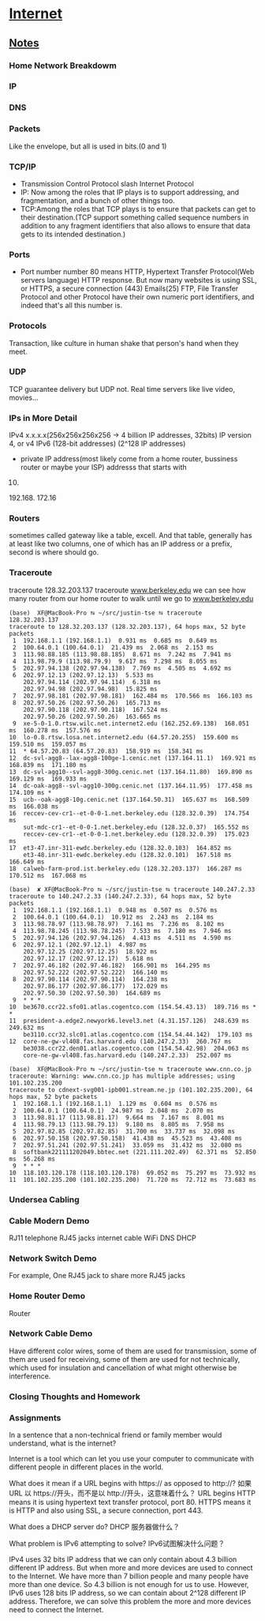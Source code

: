 # [Internet](https://cs50.harvard.edu/technology/2017/notes/2/)
## [Notes](https://cs50.harvard.edu/technology/2017/notes/2/)
### Home Network Breakdowm
### IP
### DNS
### Packets
Like the envelope, but all is used in bits.(0 and 1)
### TCP/IP
- Transmission Control Protocol slash Internet Protocol
- IP: Now among the roles that IP plays is to support addressing, and fragmentation, and a bunch of other things too.
- TCP:Among the roles that TCP plays is to ensure that packets can get to their destination.(TCP support something called sequence numbers in addition to any fragment identifiers that also allows to ensure that data gets to its intended destination.)
### Ports
- Port number
number 80 means HTTP, Hypertext Transfer Protocol(Web servers language)
HTTP response.
But now many websites is using SSL, or HTTPS, a secure connection (443)
Emails(25)
FTP, File Transfer Protocol and other Protocol have their own numeric port identifiers, and indeed that's all this number is.
### Protocols
Transaction, like culture in human shake that person's hand when they meet.
### UDP
TCP guarantee delivery but UDP not.
Real time servers like live video, movies...
### IPs in More Detail
IPv4 x.x.x.x(256x256x256x256 -> 4 billion IP addresses, 32bits)
IP version 4, or v4
IPv6 (128-bit addresses) (2^128 IP addresses)
- private IP address(most likely come from a home router, bussiness router or maybe your ISP)
addresss that starts with
10.
192.168.
172.16
### Routers
sometimes called gateway
like a table, excell.
And that table, generally has at least like two columns, one of which has an IP address or a prefix, second is where should go.
### Traceroute
traceroute  128.32.203.137
traceroute  www.berkeley.edu
we can see how many router from our home router to walk until we go to www.berkeley.edu
```shell
(base)  XF@MacBook-Pro ⮀ ~/src/justin-tse ⮀ traceroute  128.32.203.137
traceroute to 128.32.203.137 (128.32.203.137), 64 hops max, 52 byte packets
 1  192.168.1.1 (192.168.1.1)  0.931 ms  0.685 ms  0.649 ms
 2  100.64.0.1 (100.64.0.1)  21.439 ms  2.068 ms  2.153 ms
 3  113.98.88.185 (113.98.88.185)  8.671 ms  7.242 ms  7.941 ms
 4  113.98.79.9 (113.98.79.9)  9.617 ms  7.298 ms  8.055 ms
 5  202.97.94.138 (202.97.94.138)  7.769 ms  4.505 ms  4.692 ms
 6  202.97.12.13 (202.97.12.13)  5.533 ms
    202.97.94.114 (202.97.94.114)  6.318 ms
    202.97.94.98 (202.97.94.98)  15.825 ms
 7  202.97.98.181 (202.97.98.181)  162.484 ms  170.566 ms  166.103 ms
 8  202.97.50.26 (202.97.50.26)  165.713 ms
    202.97.90.118 (202.97.90.118)  167.524 ms
    202.97.50.26 (202.97.50.26)  163.665 ms
 9  xe-5-0-1.0.rtsw.wilc.net.internet2.edu (162.252.69.138)  168.051 ms  160.278 ms  157.576 ms
10  lo-0.8.rtsw.losa.net.internet2.edu (64.57.20.255)  159.600 ms  159.510 ms  159.057 ms
11  * 64.57.20.83 (64.57.20.83)  158.919 ms  158.341 ms
12  dc-svl-agg8--lax-agg8-100ge-1.cenic.net (137.164.11.1)  169.921 ms  168.839 ms  171.180 ms
13  dc-svl-agg10--svl-agg8-300g.cenic.net (137.164.11.80)  169.890 ms  169.129 ms  169.933 ms
14  dc-oak-agg8--svl-agg10-300g.cenic.net (137.164.11.95)  177.458 ms  174.109 ms *
15  ucb--oak-agg8-10g.cenic.net (137.164.50.31)  165.637 ms  168.509 ms  166.038 ms
16  reccev-cev-cr1--et-0-0-1.net.berkeley.edu (128.32.0.39)  174.754 ms
    sut-mdc-cr1--et-0-0-1.net.berkeley.edu (128.32.0.37)  165.552 ms
    reccev-cev-cr1--et-0-0-1.net.berkeley.edu (128.32.0.39)  175.023 ms
17  et3-47.inr-311-ewdc.berkeley.edu (128.32.0.103)  164.852 ms
    et3-48.inr-311-ewdc.berkeley.edu (128.32.0.101)  167.518 ms  166.649 ms
18  calweb-farm-prod.ist.berkeley.edu (128.32.203.137)  166.287 ms  170.512 ms  167.068 ms
```
```shell
(base)  ✘ XF@MacBook-Pro ⮀ ~/src/justin-tse ⮀ traceroute 140.247.2.33 
traceroute to 140.247.2.33 (140.247.2.33), 64 hops max, 52 byte packets
 1  192.168.1.1 (192.168.1.1)  0.948 ms  0.507 ms  0.576 ms
 2  100.64.0.1 (100.64.0.1)  10.912 ms  2.243 ms  2.184 ms
 3  113.98.78.97 (113.98.78.97)  7.161 ms  7.236 ms  8.102 ms
 4  113.98.78.245 (113.98.78.245)  7.533 ms  7.180 ms  7.946 ms
 5  202.97.94.126 (202.97.94.126)  4.413 ms  4.511 ms  4.590 ms
 6  202.97.12.1 (202.97.12.1)  4.987 ms
    202.97.12.25 (202.97.12.25)  18.922 ms
    202.97.12.17 (202.97.12.17)  5.618 ms
 7  202.97.46.182 (202.97.46.182)  166.901 ms  164.295 ms
    202.97.52.222 (202.97.52.222)  166.140 ms
 8  202.97.90.114 (202.97.90.114)  164.238 ms
    202.97.86.177 (202.97.86.177)  172.029 ms
    202.97.50.30 (202.97.50.30)  164.689 ms
 9  * * *
10  be3670.ccr22.sfo01.atlas.cogentco.com (154.54.43.13)  189.716 ms * *
11  president-a.edge2.newyork6.level3.net (4.31.157.126)  248.639 ms  249.632 ms
    be3110.ccr32.slc01.atlas.cogentco.com (154.54.44.142)  179.103 ms
12  core-ne-gw-vl408.fas.harvard.edu (140.247.2.33)  260.767 ms
    be3038.ccr22.den01.atlas.cogentco.com (154.54.42.98)  204.063 ms
    core-ne-gw-vl408.fas.harvard.edu (140.247.2.33)  252.007 ms
```


```shell
(base)  XF@MacBook-Pro ⮀ ~/src/justin-tse ⮀ traceroute www.cnn.co.jp
traceroute: Warning: www.cnn.co.jp has multiple addresses; using 101.102.235.200
traceroute to cdnext-svg001-ipb001.stream.ne.jp (101.102.235.200), 64 hops max, 52 byte packets
 1  192.168.1.1 (192.168.1.1)  1.129 ms  0.604 ms  0.576 ms
 2  100.64.0.1 (100.64.0.1)  24.987 ms  2.048 ms  2.070 ms
 3  113.98.81.17 (113.98.81.17)  9.664 ms  7.167 ms  8.001 ms
 4  113.98.79.13 (113.98.79.13)  9.180 ms  8.805 ms  7.958 ms
 5  202.97.82.85 (202.97.82.85)  31.700 ms  33.737 ms  32.098 ms
 6  202.97.50.158 (202.97.50.158)  41.438 ms  45.523 ms  43.408 ms
 7  202.97.51.241 (202.97.51.241)  33.059 ms  31.432 ms  32.080 ms
 8  softbank221111202049.bbtec.net (221.111.202.49)  62.371 ms  52.850 ms  56.268 ms
 9  * * *
10  118.103.120.178 (118.103.120.178)  69.052 ms  75.297 ms  73.932 ms
11  101.102.235.200 (101.102.235.200)  71.720 ms  72.712 ms  73.683 ms
```


### Undersea Cabling
### Cable Modern Demo
RJ11 telephone
RJ45 jacks internet cable
WiFi
DNS DHCP
### Network Switch Demo
For example, One RJ45 jack to share more RJ45 jacks
### Home Router Demo
Router
### Network Cable Demo
Have different color wires, some of them are used for transmission, some of them are used for receiving, some of them are used for not technically, which used for insulation and cancellation of what might otherwise be interference.
### Closing Thoughts and Homework


### Assignments
In a sentence that a non-technical friend or family member would understand, what is the internet?

Internet is a tool which can let you use your computer to communicate with different people in different places in the world.


What does it mean if a URL begins with https:// as opposed to http://? 如果 URL 以 https://开头，而不是以 http://开头，这意味着什么？
URL begins HTTP means it is using hypertext text transfer protocol, port 80.  HTTPS means it is HTTP and also using SSL, a secure connection, port 443.

What does a DHCP server do? DHCP 服务器做什么？



What problem is IPv6 attempting to solve? IPv6试图解决什么问题？

IPv4 uses 32 bits  IP address that we can only contain about 4.3 billion different IP address. But when more and more devices are used to connect to the Internet. We have more than 7 billion people and many people have more than one device.  So 4.3 billion is not enough for us to use. However, IPv6 uses 128 bits IP address, so we can contain about  2^128 different IP address. Therefore, we can solve this problem the more and more devices need to connect the Internet.